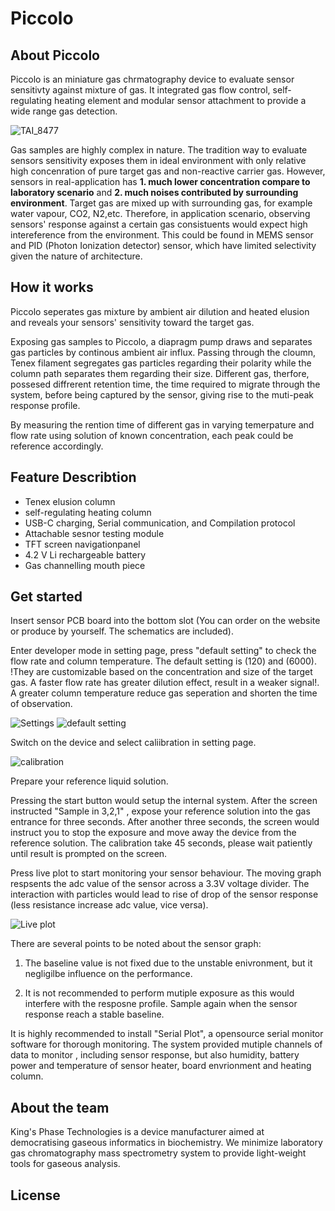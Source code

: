 # Piccolo
## About Piccolo
Piccolo is an miniature gas chrmatography device to evaluate sensor sensitivty against mixture of gas. It integrated gas flow control, self-regulating heating element and modular sensor attachment to provide a wide range gas detection. 

![TAI_8477](https://user-images.githubusercontent.com/78717679/222635831-722b8976-42af-47da-9b0c-7ac461033310.jpg)

Gas samples are highly complex in nature. The tradition way to evaluate sensors sensitivity exposes them in ideal environment with only relative high concenration of pure target gas and non-reactive carrier gas. However, sensors in real-application has **1. much lower concentration compare to laboratory scenario** and **2. much noises contributed by surrounding environment**. Target gas are mixed up with surrounding gas, for example water vapour, CO2, N2,etc. Therefore, in application scenario, observing sensors' response against a certain gas consistuents would expect high intereference from the environment. This could be found in MEMS sensor and PID (Photon Ionization detector) sensor, which have limited selectivity given the nature of architecture. 

## How it works
Piccolo seperates gas mixture by ambient air dilution and heated elusion and reveals your sensors' sensitivity toward the target gas. 

Exposing gas samples to Piccolo, a diapragm pump draws and separates gas particles by continous ambient air influx. Passing through the cloumn, Tenex filament segregates gas particles regarding their polarity while the column path separates them regarding their size. Different gas, therfore, possesed diffrerent retention time, the time required to migrate through the system, before being captured by the sensor, giving rise to the muti-peak response profile. 

By measuring the rention time of different gas in varying temerpature and flow rate using solution of known concentration, each peak could be reference accordingly. 

## Feature Describtion
- Tenex elusion column 
- self-regulating heating column 
- USB-C charging, Serial communication, and Compilation protocol 
- Attachable sesnor testing module 
- TFT screen navigationpanel
- 4.2 V Li rechargeable battery
- Gas channelling mouth piece

## Get started
Insert sensor PCB board into the bottom slot (You can order on the website or produce by yourself. The schematics are included).

Enter developer mode in setting page, press "default setting" to check the flow rate and column temperature. The default setting is (120) and (6000). !They are customizable based on the concentration and size of the target gas. A faster flow rate has greater dilution effect, result in a weaker signal!. A greater column temperature reduce gas seperation and shorten the time of observation. 

![Settings](https://user-images.githubusercontent.com/78717679/223623694-25d4c44a-1d6f-4687-bf49-55f7ef92d335.jpg)
![default setting](https://user-images.githubusercontent.com/78717679/223623646-0b8d332c-53ab-4d40-9056-9b5e2709b582.jpg)

Switch on the device and select caliibration in setting page. 

![calibration](https://user-images.githubusercontent.com/78717679/223623664-d43c9aa0-7ff5-499a-855d-edf785c04802.jpg)

Prepare your reference liquid solution. 

Pressing the start button would setup the internal system. After the screen instructed "Sample in 3,2,1" , expose your reference solution into the gas entrance for three seconds. After another three seconds, the screen would instruct you to stop the exposure and move away the device from the reference solution.
The calibration take 45 seconds, please wait patiently until result is prompted on the screen.

Press live plot to start monitoring your sensor behaviour. The moving graph respsents the adc value of the sensor across a 3.3V voltage divider. The interaction with particles would lead to rise of drop of the sensor response (less resistance increase adc value, vice versa). 

![Live plot](https://user-images.githubusercontent.com/78717679/223623717-679ed078-0bf3-4168-afa9-610c760599b1.jpg)

There are several points to be noted about the sensor graph:

1. The baseline value is not fixed due to the unstable enivronment, but it negligilbe influence on the performance. 

2. It is not recommended to perform mutiple exposure as this would interfere with the resposne profile. Sample again when the sensor response reach a stable baseline.
    
It is highly recommended to install "Serial Plot", a opensource serial monitor software for thorough monitoring. The system provided mutiple channels of data to monitor , including sensor response, but also humidity, battery power and temperature of sensor heater, board envrionment and heating column.
 

## About the team
King's Phase Technologies is a device manufacturer aimed at democratising gaseous informatics in biochemistry. We minimize laboratory gas chromatography mass spectrometry system to provide light-weight tools for gaseous analysis. 

## License

